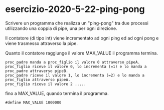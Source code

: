 # esercizio-2020-5-22-ping-pong



Scrivere un programma che realizza un "ping-pong" tra due processi utilizzando una coppia di pipe, una per ogni direzione. 

Il contatore (di tipo int) viene incrementato ad ogni ping ed ad ogni pong e viene trasmesso attraverso la pipe.


Quanto il contatore raggiunge il valore MAX_VALUE il programma termina.

```
proc_padre manda a proc_figlio il valore 0 attraverso pipeA.
proc_figlio riceve il valore 0, lo incrementa (=1) e lo manda a proc_padre attraverso pipeB.
proc_padre riceve il valore 1, lo incrementa (=2) e lo manda a proc_figlio attraverso pipeA.
proc_figlio riceve il valore 2 .....
```
fino a MAX_VALUE, quando termina il programma.

```
#define MAX_VALUE 1000000
```
